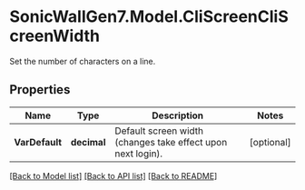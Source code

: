 # SonicWallGen7.Model.CliScreenCliScreenWidth
Set the number of characters on a line.

## Properties

Name | Type | Description | Notes
------------ | ------------- | ------------- | -------------
**VarDefault** | **decimal** | Default screen width (changes take effect upon next login). | [optional] 

[[Back to Model list]](../README.md#documentation-for-models) [[Back to API list]](../README.md#documentation-for-api-endpoints) [[Back to README]](../README.md)

